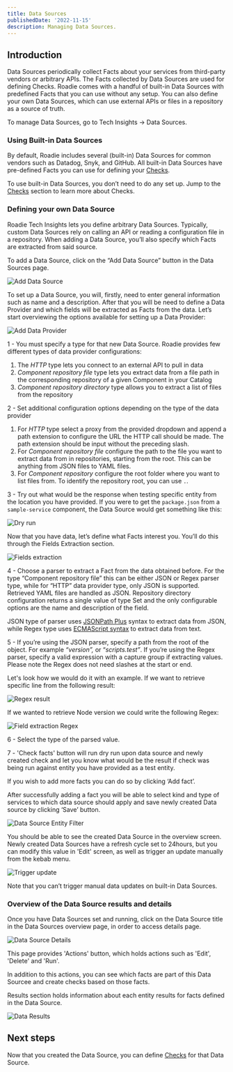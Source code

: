 ```yaml
---
title: Data Sources
publishedDate: '2022-11-15'
description: Managing Data Sources.
---
```


## Introduction

Data Sources periodically collect Facts about your services from third-party vendors or arbitrary APIs. The Facts collected by Data Sources are used for defining Checks. Roadie comes with a handful of built-in Data Sources with predefined Facts that you can use without any setup. You can also define your own Data Sources, which can use external APIs or files in a repository as a source of truth.

To manage Data Sources, go to Tech Insights → Data Sources.

### Using Built-in Data Sources

By default, Roadie includes several (built-in) Data Sources for common vendors such as Datadog, Snyk, and GitHub. All built-in Data Sources have pre-defined Facts you can use for defining your [Checks](../checks/).

To use built-in Data Sources, you don’t need to do any set up. Jump to the [Checks](../checks/) section to learn more about Checks.

### Defining your own Data Source

Roadie Tech Insights lets you define arbitrary Data Sources. Typically, custom Data Sources rely on calling an API or reading a configuration file in a repository. When adding a Data Source, you’ll also specify which Facts are extracted from said source.

To add a Data Source, click on the “Add Data Source” button in the Data Sources page.

![Add Data Source](./data-sources-overview.png)

To set up a Data Source, you will, firstly, need to enter general information such as name and a description. After that you will be need to define a Data Provider and which fields will be extracted as Facts from the data. Let’s start overviewing the options available for setting up a Data Provider:

![Add Data Provider](./data-provider-step.png)

1 - You must specify a type for that new Data Source. Roadie provides few different types of data provider configurations:
  1. The _HTTP_ type lets you connect to an external API to pull in data
  2. _Component repository file_ type lets you extract data from a file path in the corresponding repository of a given Component in your Catalog
  3. _Component repository directory_ type allows you to extract a list of files from the repository

2 - Set additional configuration options depending on the type of the data provider
  1. For _HTTP_ type select a proxy from the provided dropdown and append a path extension to configure the URL the HTTP call should be made. The path extension should be input without the preceding slash. 
  2. For _Component repository file_ configure the path to the file you want to extract data from in repositories, starting from the root. This can be anything from JSON files to YAML files.
  3. For _Component repository_ configure the root folder where you want to list files from. To identify the repository root, you can use `.`. 

3 - Try out what would be the response when testing specific entity from the location you have provided. If you were to get the `package.json` from a `sample-service` component, the Data Source would get something like this:

![Dry run](./dry-run-result.png)

Now that you have data, let’s define what Facts interest you. You’ll do this through the Fields Extraction section.

![Fields extraction](./field-extraction.png)

4 - Choose a parser to extract a Fact from the data obtained before. For the type “Component repository file” this can be either JSON or Regex parser type, while for “HTTP” data provider type, only JSON is supported. Retrieved YAML files are handled as JSON. Repository directory configuration returns a single value of type Set and the only configurable options are the name and description of the field.  

JSON type of parser uses [JSONPath Plus](https://jsonpath-plus.github.io/JSONPath/docs/ts/) syntax to extract data from JSON, while Regex type uses [ECMAScript syntax](https://developer.mozilla.org/en-US/docs/Web/JavaScript/Guide/Regular_Expressions) to extract data from text.

5 - If you’re using the JSON parser, specify a path from the root of the object. For example _“version”,_ or “_scripts.test”_. If you’re using the Regex parser, specify a valid expression with a capture group if extracting values. Please note the Regex does not need slashes at the start or end.

Let's look how we would do it with an example. If we want to retrieve specific line from the following result:

![Regex result](./dry-run-yaml-result.png)

If we wanted to retrieve Node version we could write the following Regex:

![Field extraction Regex](./field-extraction-regex.png)

6 - Select the type of the parsed value.

7 - 'Check facts' button will run dry run upon data source and newly created check and let you know what would be the result if check was being run against entity you have provided as a test entity.

If you wish to add more facts you can do so by clicking ‘Add fact’.

After successfully adding a fact you will be able to select kind and type of services to which data source should apply and save newly created Data source by clicking ‘Save’ button.

![Data Source Entity Filter](../data-sources/data-source-entity-filter.png)

You should be able to see the created Data Source in the overview screen. Newly created Data Sources have a refresh cycle set to 24hours, but you can modify this value in 'Edit' screen, as well as trigger an update manually from the kebab menu.

![Trigger update](../data-sources//trigger-update.png)

Note that you can’t trigger manual data updates on built-in Data Sources.

### Overview of the Data Source results and details

Once you have Data Sources set and running, click on the Data Source title in the Data Sources overview page, in order to access details page.

![Data Source Details](./data-source-details.png)

This page provides 'Actions' button, which holds actions such as 'Edit', 'Delete' and 'Run'.

In addition to this actions, you can see which facts are part of this Data Sourcee and create checks based on those facts.

Results section holds information about each entity results for facts defined in the Data Source.

![Data Results](./data-source-results.png)

## Next steps

Now that you created the Data Source, you can define [Checks](../checks/) for that Data Source.
